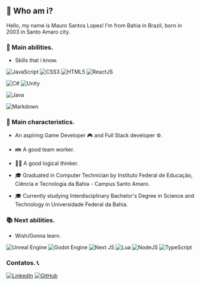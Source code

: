 ## 🎈 Who am i? 
Hello, my name is Mauro Santos Lopes! I'm from Bahia in Brazil, born in 2003 in Santo Amaro city.

### 🧾 Main abilities. 
- Skills that i know.

![JavaScript](https://img.shields.io/badge/JavaScript-000?style=for-the-badge&logo=javascript)
![CSS3](https://img.shields.io/badge/css3-%231572B6.svg?style=for-the-badge&logo=css3&logoColor=white)
![HTML5](https://img.shields.io/badge/html5-%23E34F26.svg?style=for-the-badge&logo=html5&logoColor=white)
![ReactJS](https://img.shields.io/badge/react-%2320232a.svg?style=for-the-badge&logo=react&logoColor=%2361DAFB)

![C#](https://img.shields.io/badge/c%23-%23239120.svg?style=for-the-badge&logo=c-sharp&logoColor=white)
![Unity](https://img.shields.io/badge/unity-%23000000.svg?style=for-the-badge&logo=unity&logoColor=white)

![Java](https://img.shields.io/badge/java-%23ED8B00.svg?style=for-the-badge&logo=openjdk&logoColor=white)

![Markdown](https://img.shields.io/badge/markdown-%23000000.svg?style=for-the-badge&logo=markdown&logoColor=white)

### 🎨 Main characteristics. 
- An aspiring Game Developer 🎮 and Full Stack developer ⚙.

- 👪 A good team worker. 

- 👩‍💻 A good logical thinker. 

- 🎓 Graduated in Computer Technician by Instituto Federal de Educação, Ciência e Tecnologia da Bahia - Campus Santo Amaro. 

- 🎓 Currently studying Interdisciplinary Bachelor's Degree in Science and Technology in Universidade Federal da Bahia. 

### 📚 Next abilities. 
- Wish/Gonna learn.

![Unreal Engine](https://img.shields.io/badge/unrealengine-%23313131.svg?style=for-the-badge&logo=unrealengine&logoColor=white)
![Godot Engine](https://img.shields.io/badge/GODOT-%23FFFFFF.svg?style=for-the-badge&logo=godot-engine)
![Next JS](https://img.shields.io/badge/Next-black?style=for-the-badge&logo=next.js&logoColor=white)
![Lua](https://img.shields.io/badge/lua-%232C2D72.svg?style=for-the-badge&logo=lua&logoColor=white)
![NodeJS](https://img.shields.io/badge/node.js-6DA55F?style=for-the-badge&logo=node.js&logoColor=white)
![TypeScript](https://img.shields.io/badge/TypeScript-000?style=for-the-badge&logo=typescript)

### Contatos. 📞
[![LinkedIn](https://img.shields.io/badge/linkedin-%230077B5.svg?style=for-the-badge&logo=linkedin&logoColor=white)](https://www.linkedin.com/in/mauro-santos-lopes-011b3025b/)
[![GitHub](https://img.shields.io/badge/github-%23121011.svg?style=for-the-badge&logo=github&logoColor=white)](https://github.com/MauroSLopes)
